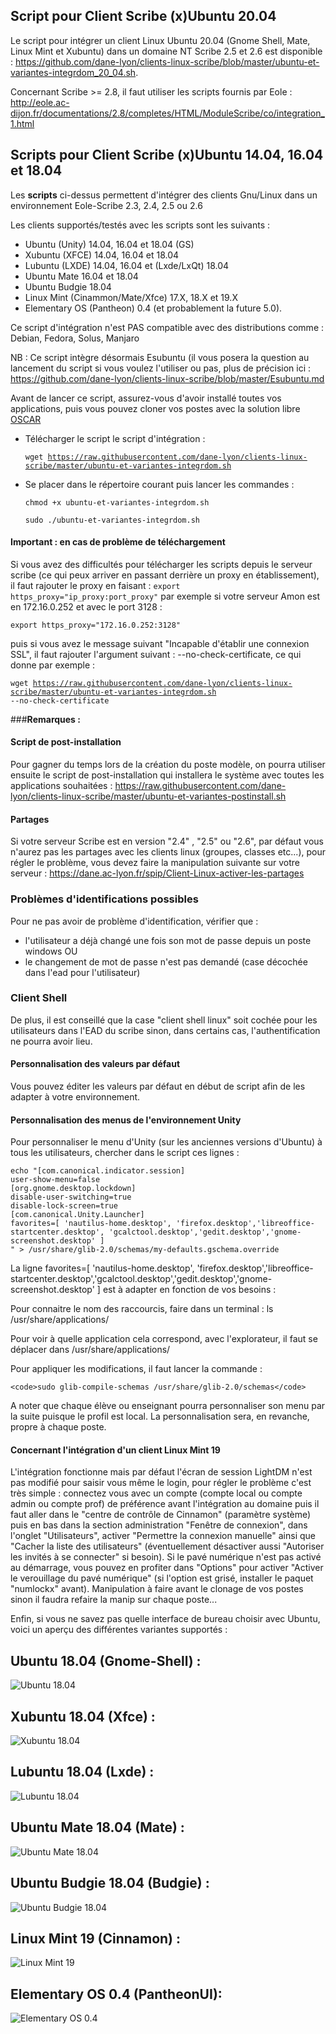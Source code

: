 ## Script pour Client Scribe (x)Ubuntu 20.04

Le script pour intégrer un client Linux Ubuntu 20.04 (Gnome Shell, Mate, Linux Mint et Xubuntu) dans un domaine NT Scribe 2.5 et 2.6 est disponible : https://github.com/dane-lyon/clients-linux-scribe/blob/master/ubuntu-et-variantes-integrdom_20_04.sh.

Concernant Scribe >= 2.8, il faut utiliser les scripts fournis par Eole : http://eole.ac-dijon.fr/documentations/2.8/completes/HTML/ModuleScribe/co/integration_1.html

## Scripts pour Client Scribe (x)Ubuntu 14.04, 16.04 et 18.04

Les **scripts** ci-dessus permettent d'intégrer des clients Gnu/Linux dans un environnement Eole-Scribe 2.3, 2.4, 2.5 ou 2.6 

Les clients supportés/testés avec les scripts sont les suivants :
- Ubuntu (Unity) 14.04, 16.04 et 18.04 (GS)
- Xubuntu (XFCE) 14.04, 16.04 et 18.04
- Lubuntu (LXDE) 14.04, 16.04 et (Lxde/LxQt) 18.04 
- Ubuntu Mate 16.04 et 18.04
- Ubuntu Budgie 18.04
- Linux Mint (Cinammon/Mate/Xfce) 17.X, 18.X et 19.X
- Elementary OS (Pantheon) 0.4 (et probablement la future 5.0).

Ce script d'intégration n'est PAS compatible avec des distributions comme : Debian, Fedora, Solus, Manjaro

NB : Ce script intègre désormais Esubuntu (il vous posera la question au lancement du script si vous voulez l'utiliser ou pas, plus de précision ici : https://github.com/dane-lyon/clients-linux-scribe/blob/master/Esubuntu.md

Avant de lancer ce script, assurez-vous d'avoir installé toutes vos applications, puis vous pouvez cloner vos postes
avec la solution libre [OSCAR](http://oscar.crdp-lyon.fr/wiki/)

  - Télécharger le script le script d'intégration :
	
	<code>wget https://raw.githubusercontent.com/dane-lyon/clients-linux-scribe/master/ubuntu-et-variantes-integrdom.sh</code>

  - Se placer dans le répertoire courant puis lancer les commandes :
	
	<code>chmod +x ubuntu-et-variantes-integrdom.sh</code>

	<code>sudo ./ubuntu-et-variantes-integrdom.sh</code>
	
#### Important : en cas de problème de téléchargement

Si vous avez des difficultés pour télécharger les scripts depuis le serveur scribe (ce qui peux arriver en passant derrière un proxy en établissement), il faut rajouter le proxy en faisant :
<code>export https_proxy="ip_proxy:port_proxy"</code>
par exemple si votre serveur Amon est en 172.16.0.252 et avec le port 3128 :

<code>export https_proxy="172.16.0.252:3128"</code>

puis si vous avez le message suivant "Incapable d'établir une connexion SSL", il faut rajouter l'argument suivant : --no-check-certificate, ce qui donne par exemple :

<code>wget https://raw.githubusercontent.com/dane-lyon/clients-linux-scribe/master/ubuntu-et-variantes-integrdom.sh --no-check-certificate</code>

###**Remarques :** 

#### Script de post-installation

Pour gagner du temps lors de la création du poste modèle, on pourra utiliser ensuite le script de post-installation qui installera le système avec toutes les applications souhaitées : https://raw.githubusercontent.com/dane-lyon/clients-linux-scribe/master/ubuntu-et-variantes-postinstall.sh 

#### Partages

Si votre serveur Scribe est en version "2.4" , "2.5" ou "2.6", par défaut vous n'aurez pas les partages avec les clients linux (groupes, classes etc...), pour régler le problème, vous devez faire la manipulation suivante sur votre serveur :
https://dane.ac-lyon.fr/spip/Client-Linux-activer-les-partages

### Problèmes d'identifications possibles 

Pour ne pas avoir de problème d'identification, vérifier que :

- l'utilisateur a déjà changé une fois son mot de passe depuis un poste windows
OU
- le changement de mot de passe n'est pas demandé (case décochée dans l'ead pour l'utilisateur)

### Client Shell

De plus, il est conseillé que la case "client shell linux" soit cochée pour les utilisateurs dans l'EAD du scribe sinon, dans certains cas, l'authentification ne pourra avoir lieu.

#### Personnalisation des valeurs par défaut

Vous pouvez éditer les valeurs par défaut en début de script afin de les adapter à votre environnement.

#### Personnalisation des menus de l'environnement Unity

Pour personnaliser le menu d'Unity (sur les anciennes versions d'Ubuntu) à tous les utilisateurs, chercher dans le script ces lignes :

	echo "[com.canonical.indicator.session]
	user-show-menu=false
	[org.gnome.desktop.lockdown]
	disable-user-switching=true
	disable-lock-screen=true
	[com.canonical.Unity.Launcher]
	favorites=[ 'nautilus-home.desktop', 'firefox.desktop','libreoffice-startcenter.desktop', 'gcalctool.desktop','gedit.desktop','gnome-screenshot.desktop' ]
	" > /usr/share/glib-2.0/schemas/my-defaults.gschema.override

La ligne
	favorites=[ 'nautilus-home.desktop', 'firefox.desktop','libreoffice-startcenter.desktop','gcalctool.desktop','gedit.desktop','gnome-screenshot.desktop' ]
est à adapter en fonction de vos besoins :

Pour connaitre le nom des raccourcis, faire dans un terminal : ls /usr/share/applications/

Pour voir à quelle application cela correspond, avec l'explorateur, il faut se déplacer dans /usr/share/applications/

Pour appliquer les modifications, il faut lancer la commande :

	<code>sudo glib-compile-schemas /usr/share/glib-2.0/schemas</code>

A noter que chaque élève ou enseignant pourra personnaliser son menu par la suite puisque le profil est local. La personnalisation sera, en revanche, propre à chaque poste.

#### Concernant l'intégration d'un client Linux Mint 19

L'intégration fonctionne mais par défaut l'écran de session LightDM n'est pas modifié pour saisir vous même le login, pour régler le problème c'est très simple : connectez vous avec un compte (compte local ou compte admin ou compte prof) de préférence avant l'intégration au domaine puis il faut aller dans le "centre de contrôle de Cinnamon" (paramètre système) puis en bas dans la section administration "Fenêtre de connexion", dans l'onglet "Utilisateurs", activer "Permettre la connexion manuelle" ainsi que "Cacher la liste des utilisateurs" (éventuellement désactiver aussi "Autoriser les invités à se connecter" si besoin). Si le pavé numérique n'est pas activé au démarrage, vous pouvez en profiter dans "Options" pour activer "Activer le verouillage du pavé numérique" (si l'option est grisé, installer le paquet "numlockx" avant).
Manipulation à faire avant le clonage de vos postes sinon il faudra refaire la manip sur chaque poste...

Enfin, si vous ne savez pas quelle interface de bureau choisir avec Ubuntu, voici un aperçu des différentes variantes supportés :

## Ubuntu 18.04 (Gnome-Shell) :
![Ubuntu 18.04](http://nux87.free.fr/wallpaper_githubdane/ubuntu1804GS.jpg)

## Xubuntu 18.04 (Xfce) :
![Xubuntu 18.04](http://nux87.free.fr/wallpaper_githubdane/xubuntu1804xfce.jpg)

## Lubuntu 18.04 (Lxde) :
![Lubuntu 18.04](http://nux87.free.fr/wallpaper_githubdane/lubuntu1804lxde.jpg)

## Ubuntu Mate 18.04 (Mate) :
![Ubuntu Mate 18.04](http://nux87.free.fr/wallpaper_githubdane/ubuntumate1804.jpg)

## Ubuntu Budgie 18.04 (Budgie) :
![Ubuntu Budgie 18.04](http://nux87.free.fr/wallpaper_githubdane/ubuntubudgie1804.jpg)

## Linux Mint 19 (Cinnamon) :
![Linux Mint 19](http://nux87.free.fr/wallpaper_githubdane/linuxmint19cinnamon.jpg)

## Elementary OS 0.4 (PantheonUI):
![Elementary OS 0.4](http://nux87.free.fr/wallpaper_githubdane/elementaryos04pantheon.jpg)
